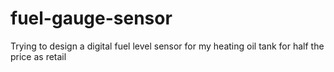 # fuel-gauge-sensor
Trying to design a digital fuel level sensor for my heating oil tank for half the price as retail
